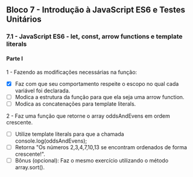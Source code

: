 ## Bloco 7 - Introdução à JavaScript ES6 e Testes Unitários
   ### 7.1 - JavaScript ES6 - let, const, arrow functions e template literals

#### Parte I

1 - Fazendo as modificações necessárias na função:
- [x] Faz com que seu comportamento respeite o escopo no qual cada variável foi declarada.
- [ ] Modica a estrutura da função para que ela seja uma arrow function.
- [ ] Modica as concatenações para template literals.

2 - Faz uma função que retorne o array oddsAndEvens em ordem crescente.

- [ ] Utilize template literals para que a chamada console.log(oddsAndEvens); 
- [ ] Retorna "Os números 2,3,4,7,10,13 se encontram ordenados de forma crescente!".
- [ ] Bônus (opcional): Faz o mesmo exercício utilizando o método array.sort(). 
